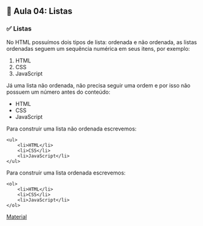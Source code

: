 ## 📝 Aula 04: Listas

### ✅ Listas

No HTML possuímos dois tipos de lista: ordenada e não ordenada, as listas ordenadas seguem um sequência numérica em seus itens, por exemplo:

1. HTML
2. CSS
3. JavaScript

Já uma lista não ordenada, não precisa seguir uma ordem e por isso não possuem um número antes do conteúdo:

- HTML
- CSS
- JavaScript

Para construir uma lista não ordenada escrevemos:

```
<ul>
    <li>HTML</li>
    <li>CSS</li>
    <li>JavaScript</li>
</ul>
```

Para construir uma lista ordenada escrevemos:

```
<ol>
    <li>HTML</li>
    <li>CSS</li>
    <li>JavaScript</li>
</ol>
```

[Material](<./Liste em HTML.pdf>)
